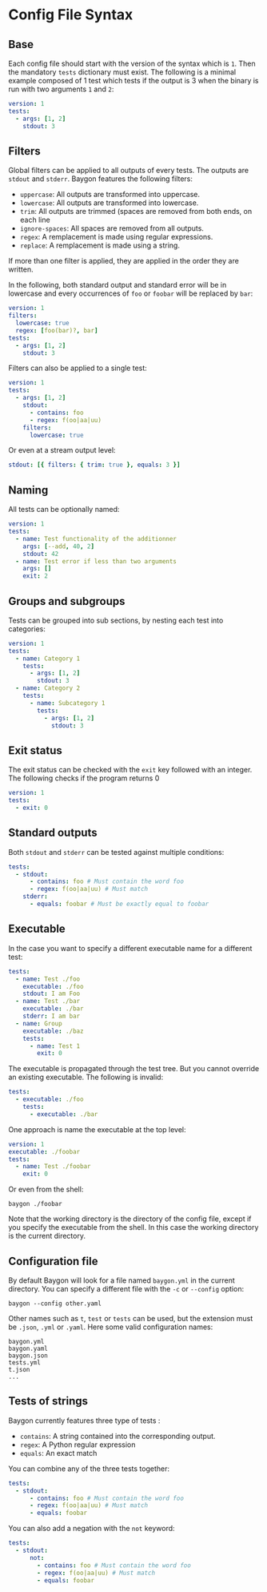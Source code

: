 # Config File Syntax

## Base

Each config file should start with the version of the syntax which is `1`. Then the mandatory `tests` dictionary must exist. The following is a minimal example composed of 1 test which tests if the output is 3 when the binary is run with two arguments `1` and `2`:

```yaml
version: 1
tests:
  - args: [1, 2]
    stdout: 3
```

## Filters

Global filters can be applied to all outputs of every tests. The outputs are `stdout` and `stderr`. Baygon features the following filters:

- `uppercase`: All outputs are transformed into uppercase.
- `lowercase`: All outputs are transformed into lowercase.
- `trim`: All outputs are trimmed (spaces are removed from both ends, on each line
- `ignore-spaces`: All spaces are removed from all outputs.
- `regex`: A remplacement is made using regular expressions.
- `replace`: A remplacement is made using a string.

If more than one filter is applied, they are applied in the order they are written.

In the following, both standard output and standard error will be in lowercase and every occurrences of `foo` or `foobar` will be replaced by `bar`:

```yaml
version: 1
filters:
  lowercase: true
  regex: [foo(bar)?, bar]
tests:
  - args: [1, 2]
    stdout: 3
```

Filters can also be applied to a single test:

```yaml
version: 1
tests:
  - args: [1, 2]
    stdout:
      - contains: foo
      - regex: f(oo|aa|uu)
    filters:
      lowercase: true
```

Or even at a stream output level:

```yaml
stdout: [{ filters: { trim: true }, equals: 3 }]
```

## Naming

All tests can be optionally named:

```yaml
version: 1
tests:
  - name: Test functionality of the additionner
    args: [--add, 40, 2]
    stdout: 42
  - name: Test error if less than two arguments
    args: []
    exit: 2
```

## Groups and subgroups

Tests can be grouped into sub sections, by nesting each test into categories:

```yaml
version: 1
tests:
  - name: Category 1
    tests:
      - args: [1, 2]
        stdout: 3
  - name: Category 2
    tests:
      - name: Subcategory 1
        tests:
          - args: [1, 2]
            stdout: 3
```

## Exit status

The exit status can be checked with the `exit` key followed with an integer. The following checks if the program returns 0

```yaml
version: 1
tests:
  - exit: 0
```

## Standard outputs

Both `stdout` and `stderr` can be tested against multiple conditions:

```yaml
tests:
  - stdout:
      - contains: foo # Must contain the word foo
      - regex: f(oo|aa|uu) # Must match
    stderr:
      - equals: foobar # Must be exactly equal to foobar
```

## Executable

In the case you want to specify a different executable name for a different test:

```yaml
tests:
  - name: Test ./foo
    executable: ./foo
    stdout: I am Foo
  - name: Test ./bar
    executable: ./bar
    stderr: I am bar
  - name: Group
    executable: ./baz
    tests:
      - name: Test 1
        exit: 0
```

The executable is propagated through the test tree. But you cannot override an existing executable. The following is invalid:

```yaml
tests:
  - executable: ./foo
    tests:
      - executable: ./bar
```

One approach is name the executable at the top level:

```yaml
version: 1
executable: ./foobar
tests:
  - name: Test ./foobar
    exit: 0
```

Or even from the shell:

```console
baygon ./foobar
```

Note that the working directory is the directory of the config file, except if you specify the executable from the shell. In this case the working directory is the current directory.

## Configuration file

By default Baygon will look for a file named `baygon.yml` in the current directory. You can specify a different file with the `-c` or `--config` option:

```console
baygon --config other.yaml
```

Other names such as `t`, `test` or `tests` can be used, but the extension must be `.json`, `.yml` or `.yaml`. Here some valid configuration names:

```text
baygon.yml
baygon.yaml
baygon.json
tests.yml
t.json
...
```

## Tests of strings

Baygon currently features three type of tests :

- `contains`: A string contained into the corresponding output.
- `regex`: A Python regular expression
- `equals`: An exact match

You can combine any of the three tests together:

```yaml
tests:
  - stdout:
      - contains: foo # Must contain the word foo
      - regex: f(oo|aa|uu) # Must match
      - equals: foobar
```

You can also add a negation with the `not` keyword:

```yaml
tests:
  - stdout:
      not:
        - contains: foo # Must contain the word foo
        - regex: f(oo|aa|uu) # Must match
        - equals: foobar
```
